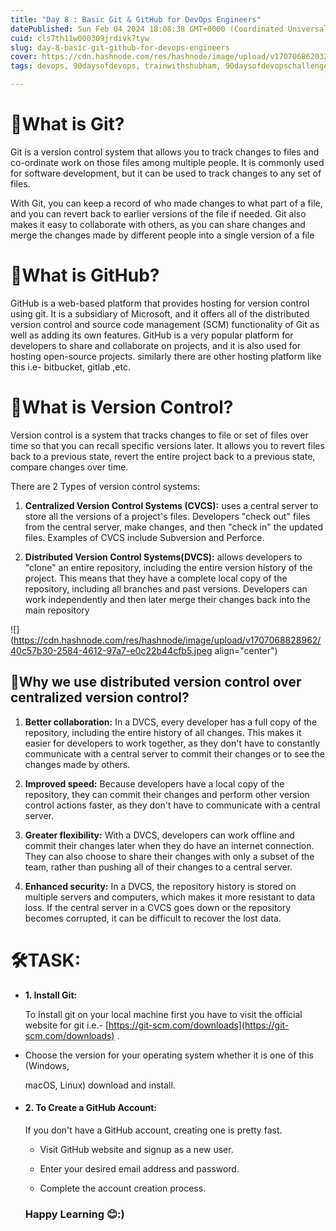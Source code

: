 ```yaml
---
title: "Day 8 : Basic Git & GitHub for DevOps Engineers"
datePublished: Sun Feb 04 2024 18:08:38 GMT+0000 (Coordinated Universal Time)
cuid: cls7th11w000309jrdivk7tyw
slug: day-8-basic-git-github-for-devops-engineers
cover: https://cdn.hashnode.com/res/hashnode/image/upload/v1707068620328/6e51f15d-089e-4d4e-bd9c-f52869b98dd6.png
tags: devops, 90daysofdevops, trainwithshubham, 90daysofdevopschallenge

---
```


# 🐙What is Git?

Git is a version control system that allows you to track changes to files and co-ordinate work on those files among multiple people. It is commonly used for software development, but it can be used to track changes to any set of files.

With Git, you can keep a record of who made changes to what part of a file, and you can revert back to earlier versions of the file if needed. Git also makes it easy to collaborate with others, as you can share changes and merge the changes made by different people into a single version of a file

# 🐙What is GitHub?

GitHub is a web-based platform that provides hosting for version control using git. It is a subsidiary of Microsoft, and it offers all of the distributed version control and source code management (SCM) functionality of Git as well as adding its own features. GitHub is a very popular platform for developers to share and collaborate on projects, and it is also used for hosting open-source projects. similarly there are other hosting platform like this i.e- bitbucket, gitlab ,etc.

# 🐙What is Version Control?

Version control is a system that tracks changes to file or set of files over time so that you can recall specific versions later. It allows you to revert files back to a previous state, revert the entire project back to a previous state, compare changes over time.

There are 2 Types of version control systems:

1. **Centralized Version Control Systems (CVCS):** uses a central server to store all the versions of a project's files. Developers "check out" files from the central server, make changes, and then "check in" the updated files. Examples of CVCS include Subversion and Perforce.
    
2. **Distributed Version Control Systems(DVCS):** allows developers to "clone" an entire repository, including the entire version history of the project. This means that they have a complete local copy of the repository, including all branches and past versions. Developers can work independently and then later merge their changes back into the main repository
    

![](https://cdn.hashnode.com/res/hashnode/image/upload/v1707068828962/40c57b30-2584-4612-97a7-e0c22b44cfb5.jpeg align="center")

## 🐙Why we use distributed version control over centralized version control?

1. **Better collaboration:** In a DVCS, every developer has a full copy of the repository, including the entire history of all changes. This makes it easier for developers to work together, as they don't have to constantly communicate with a central server to commit their changes or to see the changes made by others.
    
2. **Improved speed:** Because developers have a local copy of the repository, they can commit their changes and perform other version control actions faster, as they don't have to communicate with a central server.
    
3. **Greater flexibility:** With a DVCS, developers can work offline and commit their changes later when they do have an internet connection. They can also choose to share their changes with only a subset of the team, rather than pushing all of their changes to a central server.
    
4. **Enhanced security:** In a DVCS, the repository history is stored on multiple servers and computers, which makes it more resistant to data loss. If the central server in a CVCS goes down or the repository becomes corrupted, it can be difficult to recover the lost data.
    

# 🛠️TASK:

* **1\. Install Git:**
    
    To Install git on your local machine first you have to visit the official website for git i.e.- [https://git-scm.com/downloads](https://git-scm.com/downloads) .
    
* Choose the version for your operating system whether it is one of this (Windows,
    
    macOS, Linux) download and install.
    
* #### **2\. To Create a GitHub Account:**
    
    If you don't have a GitHub account, creating one is pretty fast.
    
    * Visit GitHub website and signup as a new user.
        
    * Enter your desired email address and password.
        
    * Complete the account creation process.
        
    
    ### **Happy Learning 😊:)**
